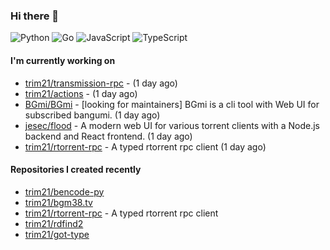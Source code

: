 ### Hi there 👋

![Python](https://img.shields.io/badge/python-3670A0?style=for-the-badge&logo=python&logoColor=ffdd54)
![Go](https://img.shields.io/badge/go-%2300ADD8.svg?style=for-the-badge&logo=go&logoColor=white)
![JavaScript](https://img.shields.io/badge/javascript-%23323330.svg?style=for-the-badge&logo=javascript&logoColor=%23F7DF1E)
![TypeScript](https://img.shields.io/badge/typescript-%23007ACC.svg?style=for-the-badge&logo=typescript&logoColor=white)

#### I'm currently working on

- [trim21/transmission-rpc](https://github.com/trim21/transmission-rpc) -  (1 day ago)
- [trim21/actions](https://github.com/trim21/actions) -  (1 day ago)
- [BGmi/BGmi](https://github.com/BGmi/BGmi) - [looking for maintainers] BGmi is a cli tool with Web UI for subscribed bangumi. (1 day ago)
- [jesec/flood](https://github.com/jesec/flood) - A modern web UI for various torrent clients with a Node.js backend and React frontend. (1 day ago)
- [trim21/rtorrent-rpc](https://github.com/trim21/rtorrent-rpc) - A typed rtorrent rpc client (1 day ago)

#### Repositories I created recently

- [trim21/bencode-py](https://github.com/trim21/bencode-py)
- [trim21/bgm38.tv](https://github.com/trim21/bgm38.tv)
- [trim21/rtorrent-rpc](https://github.com/trim21/rtorrent-rpc) - A typed rtorrent rpc client
- [trim21/rdfind2](https://github.com/trim21/rdfind2)
- [trim21/got-type](https://github.com/trim21/got-type)
